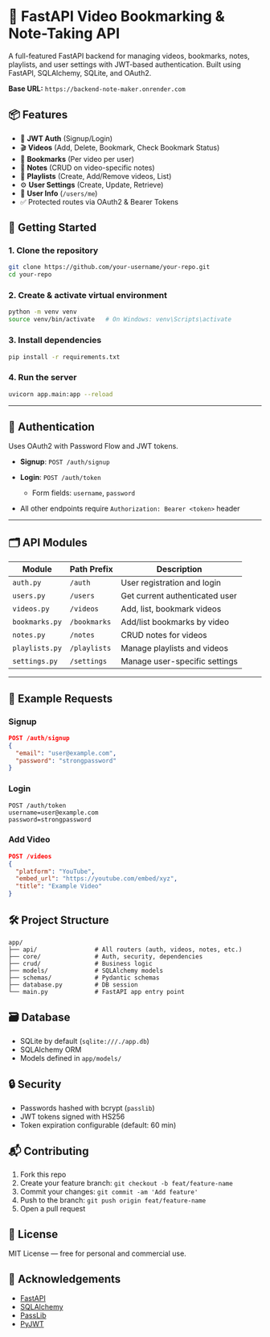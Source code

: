 # 🎥 FastAPI Video Bookmarking & Note-Taking API

A full-featured FastAPI backend for managing videos, bookmarks, notes, playlists, and user settings with JWT-based authentication. Built using FastAPI, SQLAlchemy, SQLite, and OAuth2.

**Base URL:** `https://backend-note-maker.onrender.com`

## 📦 Features

- 🔐 **JWT Auth** (Signup/Login)
- 🎬 **Videos** (Add, Delete, Bookmark, Check Bookmark Status)
- 📌 **Bookmarks** (Per video per user)
- 📝 **Notes** (CRUD on video-specific notes)
- 🎵 **Playlists** (Create, Add/Remove videos, List)
- ⚙️ **User Settings** (Create, Update, Retrieve)
- 👤 **User Info** (`/users/me`)
- ✅ Protected routes via OAuth2 & Bearer Tokens


## 🚀 Getting Started

### 1. Clone the repository

```bash
git clone https://github.com/your-username/your-repo.git
cd your-repo
````

### 2. Create & activate virtual environment

```bash
python -m venv venv
source venv/bin/activate   # On Windows: venv\Scripts\activate
```

### 3. Install dependencies

```bash
pip install -r requirements.txt
```

### 4. Run the server

```bash
uvicorn app.main:app --reload
```

---

## 🔐 Authentication

Uses OAuth2 with Password Flow and JWT tokens.

* **Signup**: `POST /auth/signup`
* **Login**: `POST /auth/token`

  * Form fields: `username`, `password`
* All other endpoints require `Authorization: Bearer <token>` header

---

## 🗂️ API Modules

| Module         | Path Prefix  | Description                    |
| -------------- | ------------ | ------------------------------ |
| `auth.py`      | `/auth`      | User registration and login    |
| `users.py`     | `/users`     | Get current authenticated user |
| `videos.py`    | `/videos`    | Add, list, bookmark videos     |
| `bookmarks.py` | `/bookmarks` | Add/list bookmarks by video    |
| `notes.py`     | `/notes`     | CRUD notes for videos          |
| `playlists.py` | `/playlists` | Manage playlists and videos    |
| `settings.py`  | `/settings`  | Manage user-specific settings  |

---

## 📄 Example Requests

### Signup

```json
POST /auth/signup
{
  "email": "user@example.com",
  "password": "strongpassword"
}
```

### Login

```x-www-form-urlencoded
POST /auth/token
username=user@example.com
password=strongpassword
```

### Add Video

```json
POST /videos
{
  "platform": "YouTube",
  "embed_url": "https://youtube.com/embed/xyz",
  "title": "Example Video"
}
```

## 🛠️ Project Structure

```
app/
├── api/                # All routers (auth, videos, notes, etc.)
├── core/               # Auth, security, dependencies
├── crud/               # Business logic
├── models/             # SQLAlchemy models
├── schemas/            # Pydantic schemas
├── database.py         # DB session
└── main.py             # FastAPI app entry point
```

## 🗃️ Database

* SQLite by default (`sqlite:///./app.db`)
* SQLAlchemy ORM
* Models defined in `app/models/`


## 🔒 Security

* Passwords hashed with bcrypt (`passlib`)
* JWT tokens signed with HS256
* Token expiration configurable (default: 60 min)


## 📬 Contributing

1. Fork this repo
2. Create your feature branch: `git checkout -b feat/feature-name`
3. Commit your changes: `git commit -am 'Add feature'`
4. Push to the branch: `git push origin feat/feature-name`
5. Open a pull request


## 📃 License

MIT License — free for personal and commercial use.


## 🤝 Acknowledgements

* [FastAPI](https://fastapi.tiangolo.com/)
* [SQLAlchemy](https://www.sqlalchemy.org/)
* [PassLib](https://passlib.readthedocs.io/)
* [PyJWT](https://pyjwt.readthedocs.io/)
